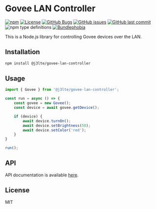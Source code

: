 Govee LAN Controller
====================

[![npm](https://img.shields.io/npm/v/@j3lte/govee-lan-controller?label=NPM&logo=npm&style=flat-square)](https://www.npmjs.com/package/@j3lte/govee-lan-controller)
[![License](https://img.shields.io/github/license/j3lte/govee-lan-controller?color=%2344cc10&label=License&logo=github&style=flat-square)](https://github.com/j3lte/govee-lan-controller/blob/main/LICENSE)
[![GitHub Bugs](https://img.shields.io/github/issues-search/j3lte/govee-lan-controller?label=Bugs&logo=github&query=is%3Aopen%20label%3Abug&style=flat-square)](https://github.com/j3lte/govee-lan-controller/issues)
[![GitHub issues](https://img.shields.io/github/issues/j3lte/govee-lan-controller?label=Issues&style=flat-square)](https://github.com/j3lte/govee-lan-controller/issues)
[![GitHub last commit](https://img.shields.io/github/last-commit/j3lte/govee-lan-controller?label=Last%20Commit&logo=github&style=flat-square)](https://github.com/j3lte/govee-lan-controller/commits/main)
![npm type definitions](https://img.shields.io/npm/types/@j3lte/govee-lan-controller?style=flat-square)
[![Bundlephobia](https://img.shields.io/bundlephobia/min/@j3lte/govee-lan-controller?label=Size&style=flat-square)](https://bundlephobia.com/package/@j3lte/govee-lan-controller@latest)

This is a Node.js library for controlling Govee devices over the LAN.


## Installation

```bash
npm install @j3lte/govee-lan-controller
```

## Usage

```typescript
import { Govee } from '@j3lte/govee-lan-controller';

const run = async () => {
    const govee = new Govee();
    const device = await govee.getDevice();

    if (device) {
        await device.turnOn();
        await device.setBrightness(50);
        await device.setColor('red');
    }
}

run();
```

## API

API documentation is available [here](https://j3lte.github.io/govee-lan-controller/).

## License

MIT
